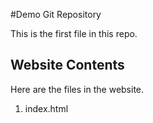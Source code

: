 #Demo Git Repository

This is the first file in this repo.

## Website Contents

Here are the files in the website.

1) index.html